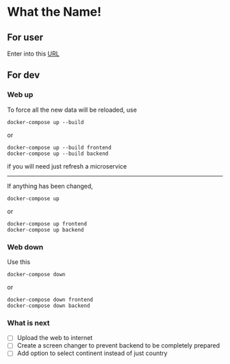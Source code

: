 # What the Name!
## For user
Enter into this [URL](https://www.whathename.com)

## For dev
### Web up
To force all the new data will be reloaded, use
```
docker-compose up --build
```
or
```
docker-compose up --build frontend
docker-compose up --build backend
```
if you will need just refresh a microservice

---

If anything has been changed, 
```
docker-compose up
```
or 
```
docker-compose up frontend
docker-compose up backend
```

### Web down
Use this
```
docker-compose down 
```
or
```
docker-compose down frontend
docker-compose down backend
```

### What is next
 - [ ] Upload the web to internet
 - [ ] Create a screen changer to prevent backend to be completely prepared
 - [ ] Add option to select continent instead of just country